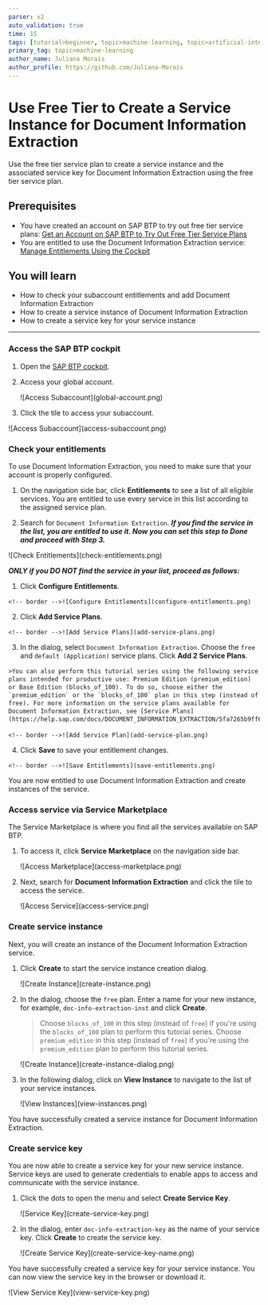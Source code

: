 ```yaml
---
parser: v2
auto_validation: true
time: 15
tags: [tutorial>beginner, topic>machine-learning, topic>artificial-intelligence, topic>cloud, software-product>sap-business-technology-platform, software-product>sap-ai-services, software-product>document-information-extraction, tutorial>free-tier]
primary_tag: topic>machine-learning
author_name: Juliana Morais
author_profile: https://github.com/Juliana-Morais
---
```


# Use Free Tier to Create a Service Instance for Document Information Extraction
<!-- description --> Use the free tier service plan to create a service instance and the associated service key for Document Information Extraction using the free tier service plan.

## Prerequisites
- You have created an account on SAP BTP to try out free tier service plans: [Get an Account on SAP BTP to Try Out Free Tier Service Plans](btp-free-tier-account)
- You are entitled to use the Document Information Extraction service: [Manage Entitlements Using the Cockpit](btp-cockpit-entitlements)

## You will learn
  - How to check your subaccount entitlements and add Document Information Extraction
  - How to create a service instance of Document Information Extraction
  - How to create a service key for your service instance

---

### Access the SAP BTP cockpit


1. Open the [SAP BTP cockpit](https://account.hana.ondemand.com/cockpit#/home/allaccounts).

2. Access your global account.

    <!-- border -->![Access Subaccount](global-account.png)

3. Click the tile to access your subaccount.

<!-- border -->![Access Subaccount](access-subaccount.png)



### Check your entitlements


To use Document Information Extraction, you need to make sure that your account is properly configured.

1. On the navigation side bar, click **Entitlements** to see a list of all eligible services. You are entitled to use every service in this list according to the assigned service plan.

2. Search for `Document Information Extraction`. ***If you find the service in the list, you are entitled to use it. Now you can set this step to **Done** and proceed with Step 3.***

<!-- border -->![Check Entitlements](check-entitlements.png)

***ONLY if you DO NOT find the service in your list, proceed as follows:***

  1.  Click **Configure Entitlements**.

    <!-- border -->![Configure Entitlements](configure-entitlements.png)

  2.  Click **Add Service Plans**.

    <!-- border -->![Add Service Plans](add-service-plans.png)

  3.  In the dialog, select `Document Information Extraction`. Choose the `free` and `default (Application)` service plans. Click **Add 2 Service Plans**.

    >You can also perform this tutorial series using the following service plans intended for productive use: Premium Edition (premium_edition) or Base Edition (blocks_of_100). To do so, choose either the `premium_edition` or the `blocks_of_100` plan in this step (instead of free). For more information on the service plans available for Document Information Extraction, see [Service Plans](https://help.sap.com/docs/DOCUMENT_INFORMATION_EXTRACTION/5fa7265b9ff64d73bac7cec61ee55ae6/2c17b2aa8d6b4fa8a5c6259a33feb360.html).

    <!-- border -->![Add Service Plan](add-service-plan.png)

  4.  Click **Save** to save your entitlement changes.

    <!-- border -->![Save Entitlements](save-entitlements.png)

You are now entitled to use Document Information Extraction and create instances of the service.



### Access service via Service Marketplace


The Service Marketplace is where you find all the services available on SAP BTP.

1.  To access it, click **Service Marketplace** on the navigation side bar.

    <!-- border -->![Access Marketplace](access-marketplace.png)

2.  Next, search for **Document Information Extraction** and click the tile to access the service.

    <!-- border -->![Access Service](access-service.png)



### Create service instance


Next, you will create an instance of the Document Information Extraction service.

1. Click **Create** to start the service instance creation dialog.

    <!-- border -->![Create Instance](create-instance.png)

2. In the dialog, choose the `free` plan. Enter a name for your new instance, for example, `doc-info-extraction-inst` and click **Create**.

    >Choose `blocks_of_100` in this step (instead of `free`) if you're using the `blocks_of_100` plan to perform this tutorial series.
    >Choose `premium_edition` in this step (instead of `free`) if you're using the `premium_edition` plan to perform this tutorial series.

    <!-- border -->![Create Instance](create-instance-dialog.png)

3. In the following dialog, click on **View Instance** to navigate to the list of your service instances.

    <!-- border -->![View Instances](view-instances.png)

You have successfully created a service instance for Document Information Extraction.



### Create service key


You are now able to create a service key for your new service instance. Service keys are used to generate credentials to enable apps to access and communicate with the service instance.

1. Click the dots to open the menu and select **Create Service Key**.

    <!-- border -->![Service Key](create-service-key.png)

2. In the dialog, enter `doc-info-extraction-key` as the name of your service key. Click **Create** to create the service key.

    <!-- border -->![Create Service Key](create-service-key-name.png)

You have successfully created a service key for your service instance. You can now view the service key in the browser or download it.

<!-- border -->![View Service Key](view-service-key.png)


